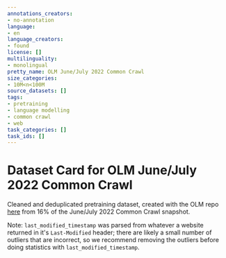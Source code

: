```yaml
---
annotations_creators:
- no-annotation
language:
- en
language_creators:
- found
license: []
multilinguality:
- monolingual
pretty_name: OLM June/July 2022 Common Crawl
size_categories:
- 10M<n<100M
source_datasets: []
tags:
- pretraining
- language modelling
- common crawl
- web
task_categories: []
task_ids: []
---
```


# Dataset Card for OLM June/July 2022 Common Crawl

Cleaned and deduplicated pretraining dataset, created with the OLM repo [here](https://github.com/huggingface/olm-datasets) from 16% of the June/July 2022 Common Crawl snapshot.

Note: `last_modified_timestamp` was parsed from whatever a website returned in it's `Last-Modified` header; there are likely a small number of outliers that are incorrect, so we recommend removing the outliers before doing statistics with `last_modified_timestamp`.